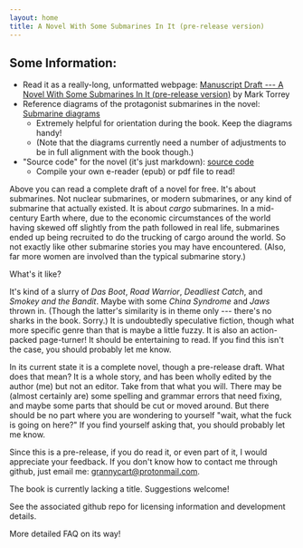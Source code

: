```yaml
---
layout: home
title: A Novel With Some Submarines In It (pre-release version)
---
```


## Some Information:
* Read it as a really-long, unformatted webpage: [Manuscript Draft --- A Novel With Some Submarines In It (pre-release version)](content/Subworldbook1.html) by Mark Torrey
* Reference diagrams of the protagonist submarines in the novel: [Submarine diagrams](content/draft-layout_sub-diagrams.pdf) 
	* Extremely helpful for orientation during the book. Keep the diagrams handy!
	* (Note that the diagrams currently need a number of adjustments to be in full alignment with the book though.)
* "Source code" for the novel (it's just markdown): [source code](http://github.com/grannycart/subworld-book1/)
	* Compile your own e-reader (epub) or pdf file to read!

Above you can read a complete draft of a novel for free. It's about
submarines. Not nuclear submarines, or modern submarines, or any kind
of submarine that actually existed. It is about _cargo_ submarines. In
a mid-century Earth where, due to the economic circumstances of the
world having skewed off slightly from the path followed in real life,
submarines ended up being recruited to do the trucking of cargo 
around the world. So not exactly like other submarine stories you may
have encountered. (Also, far more women are involved than the typical
submarine story.)

What's it like? 

It's kind of a slurry of _Das Boot_, _Road Warrior_, _Deadliest Catch_, and
_Smokey and the Bandit_. Maybe with some _China Syndrome_ and _Jaws_ thrown
in. (Though the latter's similarity is in theme only --- there's no
sharks in the book. Sorry.) It is undoubtedly speculative fiction,
though what more specific genre than that is maybe a little fuzzy. It is
also an action-packed page-turner! It should be entertaining to read. If
you find this isn't the case, you should probably let me know.

In its current state it is a complete novel, though a pre-release
draft. What does that mean? It is a whole story, and has been wholly
edited by the author (me) but not an editor. Take from that what you
will. There may be (almost certainly are) some spelling and grammar
errors that need fixing, and maybe some parts that should be cut or
moved around. But there should be no part where you are wondering to
yourself "wait, what the fuck is going on here?" If you find yourself
asking that, you should probably let me know.

Since this is a pre-release, if you do read it, or even part
of it, I would appreciate your feedback. If you don't know how to
contact me through github, just email me: grannycart@protonmail.com.

The book is currently lacking a title. 
Suggestions welcome!

See the associated github repo for licensing information and development
details.

More detailed FAQ on its way!

[//]: # (Eventually, when there is more than one story, this page should be re-oriented towards the series, rather than the one book. Each story should just be part of this page.)



